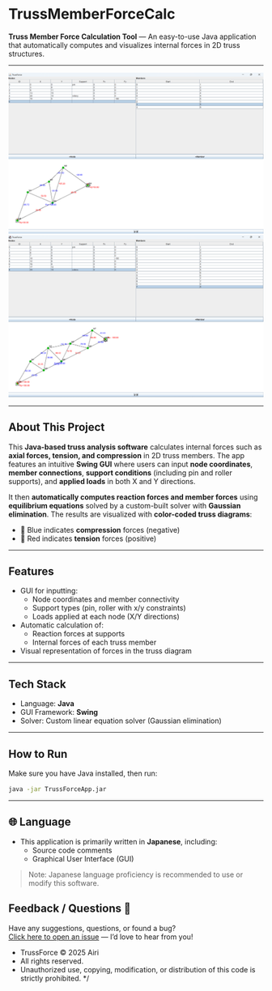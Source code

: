 # TrussMemberForceCalc

**Truss Member Force Calculation Tool** — An easy-to-use Java application that automatically computes and visualizes internal forces in 2D truss structures.

---

<p align="center">
  <img src="screenshot1.png" alt="TrussForce Screenshot 1" width="600"/>
  <br/>
  <img src="screenshot2.png" alt="TrussForce Screenshot 2" width="600"/>
</p>

---

## About This Project

This **Java-based truss analysis software** calculates internal forces such as **axial forces, tension, and compression** in 2D truss members. The app features an intuitive **Swing GUI** where users can input **node coordinates**, **member connections**, **support conditions** (including pin and roller supports), and **applied loads** in both X and Y directions.

It then **automatically computes reaction forces and member forces** using **equilibrium equations** solved by a custom-built solver with **Gaussian elimination**. The results are visualized with **color-coded truss diagrams**:

- 🔵 Blue indicates **compression** forces (negative)
- 🔴 Red indicates **tension** forces (positive)

---

## Features

- GUI for inputting:
  - Node coordinates and member connectivity
  - Support types (pin, roller with x/y constraints)
  - Loads applied at each node (X/Y directions)
- Automatic calculation of:
  - Reaction forces at supports
  - Internal forces of each truss member
- Visual representation of forces in the truss diagram

---

## Tech Stack

- Language: **Java**
- GUI Framework: **Swing**
- Solver: Custom linear equation solver (Gaussian elimination)

---

## How to Run

Make sure you have Java installed, then run:

```bash
java -jar TrussForceApp.jar


```
---
## 🌐 Language

- This application is primarily written in **Japanese**, including:
  - Source code comments
  - Graphical User Interface (GUI)

> Note: Japanese language proficiency is recommended to use or modify this software.

## Feedback / Questions 💬  
Have any suggestions, questions, or found a bug?  
[Click here to open an issue](https://github.com/Airi20/Truss-Force-Calc/issues/new?title=Feedback&body=Feel+free+to+write+your+thoughts+below%21+%F0%9F%91%87) — I’d love to hear from you!

 * TrussForce © 2025 Airi
 * All rights reserved.
 * Unauthorized use, copying, modification, or distribution of this code is strictly prohibited.
 */
